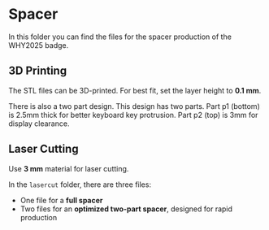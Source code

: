 # **Spacer**

In this folder you can find the files for the spacer production of the WHY2025 badge.

## 3D Printing

The STL files can be 3D-printed. 
For best fit, set the layer height to **0.1 mm**.

There is also a two part design. This design has two parts. Part p1 (bottom) is 2.5mm thick for better keyboard key protrusion. Part p2 (top) is 3mm for display clearance. 

## Laser Cutting

Use **3 mm** material for laser cutting.

In the `lasercut` folder, there are three files:
- One file for a **full spacer**
- Two files for an **optimized two-part spacer**, designed for rapid production
